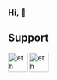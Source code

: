 ### Hi, 👋

## **Support**

<a href="https://etherscan.io/address/0x98b2E5c160A775e3D9E3b48626568B017B51F75B"><img align="left" alt="eth wallet" src="https://cryptologos.cc/logos/ethereum-eth-logo.svg" width="40px" ></a>
<a href="https://etherscan.io/address/0x5a3572b5733673d25f69e71e0e38dbb826e53aa4"><img align="left" alt="eth wallet" src="https://cryptologos.cc/logos/bitcoin-btc-logo.svg" width="40px" ></a>
